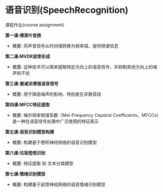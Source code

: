 # 语音识别(SpeechRecognition)
课程作业(course assignment)

**第一课:傅里叶变换**
- 概要: 将声音信号从时间域转换为频率域，提供频谱信息

**第二课:MVDR波束形成**
- 概要: 这种技术可以用来提取特定方向上的语音信号，并抑制其他方向上的噪声和干扰

**第三课:谱减法增强语音信号**
- 概要: 用于降低噪声的影响，特别是在非静音段

**第四课:MFCC特征提取**
- 概要: 梅尔频率倒谱系数（Mel-Frequency Cepstral Coefficients，MFCCs）是一种在语音信号处理中广泛使用的特征表示

**第五课:语音识别模型构建**
- 概要: 构建基于卷积神经网络的语音识别模型

**第六课:垃圾短信识别**
- 概要: 特征提取 和 文本分类模型

**第七课:情绪识别模型**
- 概要: 构建基于前馈神经网络的语音情绪识别模型